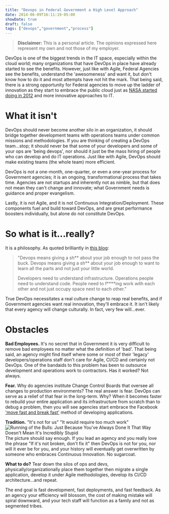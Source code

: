 ```yaml
---
title: "Devops in Federal Government a High Level Approach"
date: 2014-06-09T16:11:19-05:00
showDate: true
draft: false
tags: ["devops","government","process"]
---
```


>**Disclaimer:** This is a personal article. The opinions expressed here represent my own and not those of my employer.

DevOps is one of the biggest trends in the IT space, especially within the cloud world; many organizations that have DevOps in place have already started to see the benefits. However, just like with Agile, Federal Agencies see the benefits, understand the 'awesomeness' and want it, but don't know how to do it and most attempts have not hit the mark. That being said, there is a strong opportunity for Federal agencies to move up the ladder of innovation as they start to embrace the public cloud just as [NASA started doing in 2012][nasalink] and more innovative approaches to IT.

# What it isn't

DevOps should never become another silo in an organization, it should bridge together development teams with operations teams under common missions and methodologies. If you are thinking of creating a DevOps team...stop; it should never be that some of your developers and some of your ops are 'being devops', nor should it just be the mass hiring of people who can develop and do IT operations. Just like with Agile, DevOps should make existing teams (the whole team) more efficient.

DevOps is not a one-month, one-quarter, or even a one-year process for Government agencies; it is an ongoing, transformational process that takes time. Agencies are not startups and inherently not as nimble, but that does not mean they can't change and innovate; what Government needs is guidance and proper evangelism.

Lastly, it is not Agile, and it is not Continuous Integration/Deployment. These components fuel and build toward DevOps, and are great performance boosters individually, but alone do not constitute DevOps.

# So what is it...really?

It is a philosophy. As quoted brilliantly in [this blog][lusis]:

>"Devops means giving a sh** about your job enough to not pass the buck. Devops means giving a sh** about your job enough to want to learn all the parts and not just your little world.
>
>Developers need to understand infrastructure. Operations people need to understand code. People need to f****ing work with each other and not just occupy space next to each other."

True DevOps necessitates a real culture change to reap real benefits, and if Government agencies want real innovation, they'll embrace it. It isn't likely that every agency will change culturally. In fact, very few will...ever.

# Obstacles

**Bad Employees.** It's no secret that in Government it is very difficult to remove bad employees no matter what the definition of 'bad'. That being said, an agency might find itself where some or most of their 'legacy' developers/operations staff don't care for Agile, CI/CD and certainly not DevOps. One of the bandaids to this problem has been to outsource development and operations work to contractors. Has it worked? Not always.

**Fear.** Why do agencies institute Change Control Boards that oversee all changes to production environments? The real answer is fear. DevOps can serve as a relief of that fear in the long-term. Why? When it becomes faster to rebuild your entire application and its infrastructure from scratch than to debug a problem, then you will see agencies start embrace the Facebook ['move fast and break fast'][fast] method of developing applications.

**Tradition.** "It's not for us" "It would require too much work"
![Running of the Bulls: Just Because You've Always Done It That Way Doesn't Mean It's Incredibly Stupid](/bulls.webp)
The picture should say enough. If you lead an agency and you really love the phrase "If it's not broken, don't fix it" then DevOps is not for you, nor will it ever be for you, and your history will eventually get overwritten by someone who embraces Continuous Innovation. No sugarcoat.

**What to do?**
Tear down the silos of ops and devs, physically/organizationally place them together then migrate a single application, develop it under Agile methodologies, develop its CI/CD architecture...and repeat.

The end goal is fast development, fast deployments, and fast feedback. As an agency your efficiency will blossom, the cost of making mistake will spiral downward, and your tech staff will function as a family and not as segmented tribes.

[nasalink]:http://www.informationweek.com/cloud/nasa-moves-to-correct-cloud-problems/d/d-id/1111021
[fast]:http://spectrum.ieee.org/at-work/innovation/facebook-philosophy-move-fast-and-break-things
[lusis]:http://blog.lusis.org/blog/2013/06/04/devops-the-title-match/